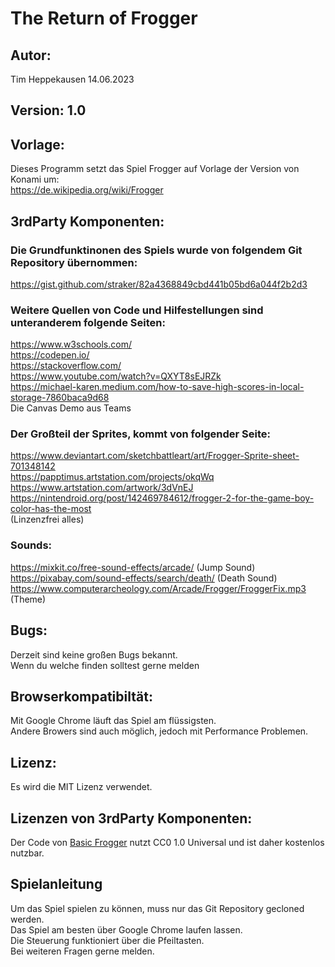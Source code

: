 # The Return of Frogger

## Autor: 
Tim Heppekausen 14.06.2023

## Version: 1.0

## Vorlage: 
Dieses Programm setzt das Spiel Frogger auf Vorlage der Version von Konami um:<br>
https://de.wikipedia.org/wiki/Frogger 

## 3rdParty Komponenten: 

### Die Grundfunktinonen des Spiels wurde von folgendem Git Repository übernommen:<br>
https://gist.github.com/straker/82a4368849cbd441b05bd6a044f2b2d3

### Weitere Quellen von Code und Hilfestellungen sind unteranderem folgende Seiten:<br>
https://www.w3schools.com/ <br>
https://codepen.io/ <br>
https://stackoverflow.com/ <br>
https://www.youtube.com/watch?v=QXYT8sEJRZk <br>
https://michael-karen.medium.com/how-to-save-high-scores-in-local-storage-7860baca9d68 <br>
Die Canvas Demo aus Teams

### Der Großteil der Sprites, kommt von folgender Seite: <br>
https://www.deviantart.com/sketchbattleart/art/Frogger-Sprite-sheet-701348142 <br>
https://papptimus.artstation.com/projects/okqWq <br>
https://www.artstation.com/artwork/3dVnEJ <br>
https://nintendroid.org/post/142469784612/frogger-2-for-the-game-boy-color-has-the-most <br>
(Linzenzfrei alles) 

### Sounds: <br>
https://mixkit.co/free-sound-effects/arcade/ (Jump Sound) <br>
https://pixabay.com/sound-effects/search/death/ (Death Sound) <br>
https://www.computerarcheology.com/Arcade/Frogger/FroggerFix.mp3 (Theme) <br>

## Bugs: <br>
Derzeit sind keine großen Bugs bekannt. <br>
Wenn du welche finden solltest gerne melden

## Browserkompatibiltät:
Mit Google Chrome läuft das Spiel am flüssigsten. <br>
Andere Browers sind auch möglich, jedoch mit Performance Problemen.

## Lizenz: 
Es wird die MIT Lizenz verwendet.

## Lizenzen von 3rdParty Komponenten:
Der Code von [Basic Frogger](https://de.wikipedia.org/wiki/Frogger) nutzt CC0 1.0 Universal und ist daher kostenlos nutzbar.


## Spielanleitung
Um das Spiel spielen zu können, muss nur das Git Repository gecloned werden. <br>
Das Spiel am besten über Google Chrome laufen lassen. <br>
Die Steuerung funktioniert über die Pfeiltasten. <br>
Bei weiteren Fragen gerne melden.
